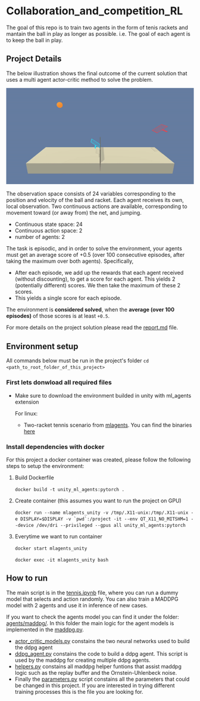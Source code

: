 # Collaboration_and_competition_RL

The goal of this repo is to train two agents in the form of tenis rackets and mantain the ball in play as longer as possible. i.e. The goal of each agent is to keep the ball in play.

## Project Details

The below illustration shows the final outcome of the current solution that uses a multi agent actor-critic method to solve the problem.

![](./docs/final_performance.gif)

The observation space consists of 24 variables corresponding to the position and velocity of the ball and racket. Each agent receives its own, local observation. Two continuous actions are available, corresponding to movement toward (or away from) the net, and jumping.

* Continuous state space: 24
* Continuous action space: 2
* number of agents: 2

The task is episodic, and in order to solve the environment, your agents must get an average score of +0.5 (over 100 consecutive episodes, after taking the maximum over both agents). Specifically,

* After each episode, we add up the rewards that each agent received (without discounting), to get a score for each agent. This yields 2 (potentially different) scores. We then take the maximum of these 2 scores.
* This yields a single score for each episode.

The environment is **considered solved**, when the **average (over 100 episodes)** of those scores is at least `+0.5`.

For more details on the project solution please read the [report.md](report.md) file.

## Environment setup

All commands below must be run in the project's folder `cd <path_to_root_folder_of_this_project>`

### First lets donwload all required files

* Make sure to download the environment builded in unity with ml_agents extension

    For linux:
    
    * Two-racket tennis scenario from [mlagents](https://github.com/Unity-Technologies/ml-agents/blob/main/docs/Learning-Environment-Examples.md#tennis). You can find the binaries [here](https://s3-us-west-1.amazonaws.com/udacity-drlnd/P3/Tennis/Tennis_Linux.zip)
    

### Install dependencies with docker

For this project a docker container was created, please follow the following steps to setup the environment:

1. Build Dockerfile

    `docker build -t unity_ml_agents:pytorch .`

2. Create container (this assumes you want to run the project on GPU)

    ``docker run --name mlagents_unity -v /tmp/.X11-unix:/tmp/.X11-unix -e DISPLAY=$DISPLAY -v `pwd`:/project -it --env QT_X11_NO_MITSHM=1 --device /dev/dri --privileged --gpus all unity_ml_agents:pytorch``

3. Everytime we want to run container

    `docker start mlagents_unity`

    `docker exec -it mlagents_unity bash`

## How to run

The main script is in the [tennis.ipynb](tennis.ipynb) file, where you can run a dummy model that selects and action randomly. You can also train a MADDPG model with 2 agents and use it in inference of new cases.

If you want to check the agents model you can find it under the folder: [agents/maddpg/](agents/maddpg/). In this folder the main logic for the agent models is implemented in the [maddpg.py](agents/maddpg/maddpg.py). 

* [actor_critic_models.py](agents/maddpg/ddpg/actor_critic_models.py) constains the two neural networks used to build the ddpg agent
* [ddpg_agent.py](agents/maddpg/ddpg/ddpg_agent.py) constains the code to build a ddpg agent. This script is used by the maddpg for creating multiple ddpg agents.
* [helpers.py](agents/maddpg/ddpg/helpers.py) constains all maddpg helper funtions that assist maddpg logic such as the replay buffer and the Ornstein-Uhlenbeck noise.
* Finally the [parameters.py](agents/maddpg/parameters.py) script constains all the parameters that could be changed in this project. If you are interested in trying different training processes this is the file you are looking for.

